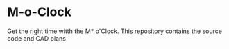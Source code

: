 # M-o-Clock
Get the right time witth the M* o'Clock. This repository contains the source code and CAD plans
